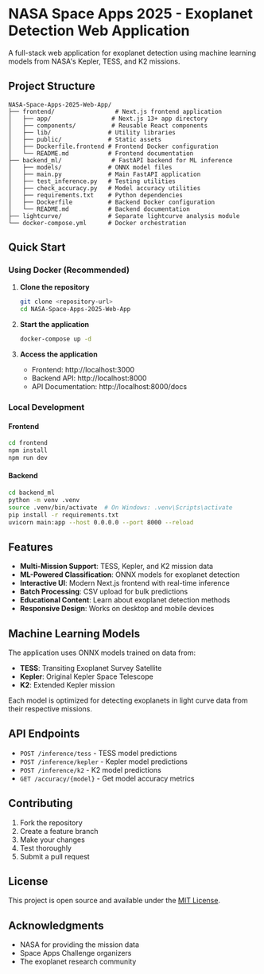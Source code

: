 # NASA Space Apps 2025 - Exoplanet Detection Web Application

A full-stack web application for exoplanet detection using machine learning models from NASA's Kepler, TESS, and K2 missions.

## Project Structure

```
NASA-Space-Apps-2025-Web-App/
├── frontend/                 # Next.js frontend application
│   ├── app/                 # Next.js 13+ app directory
│   ├── components/          # Reusable React components
│   ├── lib/                # Utility libraries
│   ├── public/             # Static assets
│   ├── Dockerfile.frontend # Frontend Docker configuration
│   └── README.md           # Frontend documentation
├── backend_ml/              # FastAPI backend for ML inference
│   ├── models/             # ONNX model files
│   ├── main.py             # Main FastAPI application
│   ├── test_inference.py   # Testing utilities
│   ├── check_accuracy.py   # Model accuracy utilities
│   ├── requirements.txt    # Python dependencies
│   ├── Dockerfile          # Backend Docker configuration
│   └── README.md           # Backend documentation
├── lightcurve/             # Separate lightcurve analysis module
└── docker-compose.yml      # Docker orchestration
```

## Quick Start

### Using Docker (Recommended)

1. **Clone the repository**

   ```bash
   git clone <repository-url>
   cd NASA-Space-Apps-2025-Web-App
   ```

2. **Start the application**

   ```bash
   docker-compose up -d
   ```

3. **Access the application**
   - Frontend: http://localhost:3000
   - Backend API: http://localhost:8000
   - API Documentation: http://localhost:8000/docs

### Local Development

#### Frontend

```bash
cd frontend
npm install
npm run dev
```

#### Backend

```bash
cd backend_ml
python -m venv .venv
source .venv/bin/activate  # On Windows: .venv\Scripts\activate
pip install -r requirements.txt
uvicorn main:app --host 0.0.0.0 --port 8000 --reload
```

## Features

- **Multi-Mission Support**: TESS, Kepler, and K2 mission data
- **ML-Powered Classification**: ONNX models for exoplanet detection
- **Interactive UI**: Modern Next.js frontend with real-time inference
- **Batch Processing**: CSV upload for bulk predictions
- **Educational Content**: Learn about exoplanet detection methods
- **Responsive Design**: Works on desktop and mobile devices

## Machine Learning Models

The application uses ONNX models trained on data from:

- **TESS**: Transiting Exoplanet Survey Satellite
- **Kepler**: Original Kepler Space Telescope
- **K2**: Extended Kepler mission

Each model is optimized for detecting exoplanets in light curve data from their respective missions.

## API Endpoints

- `POST /inference/tess` - TESS model predictions
- `POST /inference/kepler` - Kepler model predictions
- `POST /inference/k2` - K2 model predictions
- `GET /accuracy/{model}` - Get model accuracy metrics

## Contributing

1. Fork the repository
2. Create a feature branch
3. Make your changes
4. Test thoroughly
5. Submit a pull request

## License

This project is open source and available under the [MIT License](LICENSE).

## Acknowledgments

- NASA for providing the mission data
- Space Apps Challenge organizers
- The exoplanet research community

